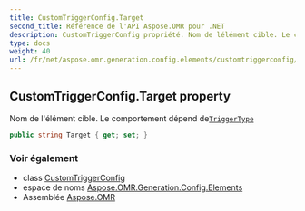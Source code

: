 ```yaml
---
title: CustomTriggerConfig.Target
second_title: Référence de l'API Aspose.OMR pour .NET
description: CustomTriggerConfig propriété. Nom de lélément cible. Le comportement dépend deTriggerType
type: docs
weight: 40
url: /fr/net/aspose.omr.generation.config.elements/customtriggerconfig/target/
---
```

## CustomTriggerConfig.Target property

Nom de l'élément cible. Le comportement dépend de[`TriggerType`](../triggertype/)

```csharp
public string Target { get; set; }
```

### Voir également

* class [CustomTriggerConfig](../)
* espace de noms [Aspose.OMR.Generation.Config.Elements](../../customtriggerconfig/)
* Assemblée [Aspose.OMR](../../../)



